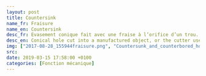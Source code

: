```yaml
---
layout: post
title: Countersink
name_fr: Fraisure
name_en: Countersink
desc_fr: Evasement conique fait avec une fraise à l’orifice d’un trou. 
desc_en: Conical hole cut into a manufactured object, or the cutter used to cut such a hole. 
img: ["2017-08-28_155944fraisure.png", "Countersunk_and_counterbored_holes_cross-section.png"]
src: 
date: 2019-03-15 17:58:00 +0100
categories: [Fonction mécanique]
---
```

